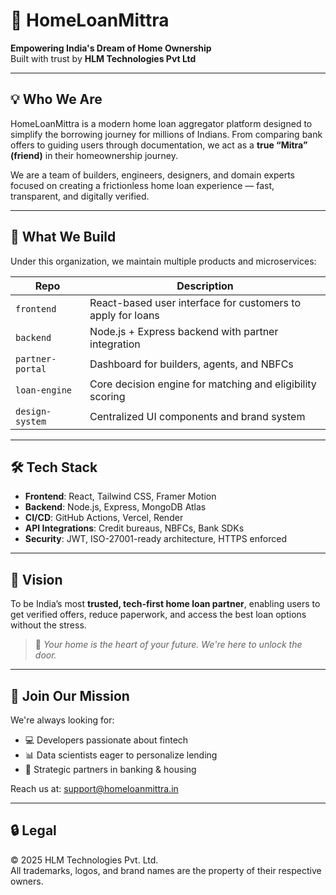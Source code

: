 # 🏡 HomeLoanMittra

**Empowering India's Dream of Home Ownership**  
Built with trust by **HLM Technologies Pvt Ltd**

---

## 💡 Who We Are

HomeLoanMittra is a modern home loan aggregator platform designed to simplify the borrowing journey for millions of Indians. From comparing bank offers to guiding users through documentation, we act as a **true “Mitra” (friend)** in their homeownership journey.

We are a team of builders, engineers, designers, and domain experts focused on creating a frictionless home loan experience — fast, transparent, and digitally verified.

---

## 🔧 What We Build

Under this organization, we maintain multiple products and microservices:

| Repo | Description |
|------|-------------|
| `frontend` | React-based user interface for customers to apply for loans |
| `backend` | Node.js + Express backend with partner integration |
| `partner-portal` | Dashboard for builders, agents, and NBFCs |
| `loan-engine` | Core decision engine for matching and eligibility scoring |
| `design-system` | Centralized UI components and brand system |

---

## 🛠️ Tech Stack

- **Frontend**: React, Tailwind CSS, Framer Motion
- **Backend**: Node.js, Express, MongoDB Atlas
- **CI/CD**: GitHub Actions, Vercel, Render
- **API Integrations**: Credit bureaus, NBFCs, Bank SDKs
- **Security**: JWT, ISO-27001-ready architecture, HTTPS enforced

---

## 🤝 Vision

To be India’s most **trusted, tech-first home loan partner**, enabling users to get verified offers, reduce paperwork, and access the best loan options without the stress.

> 🧠 *Your home is the heart of your future. We're here to unlock the door.*

---

## 🚀 Join Our Mission

We're always looking for:
- 💻 Developers passionate about fintech
- 📊 Data scientists eager to personalize lending
- 🤝 Strategic partners in banking & housing

Reach us at: [support@homeloanmittra.in](mailto:support@homeloanmittra.in)

---

## 🔒 Legal

© 2025 HLM Technologies Pvt. Ltd.  
All trademarks, logos, and brand names are the property of their respective owners.
